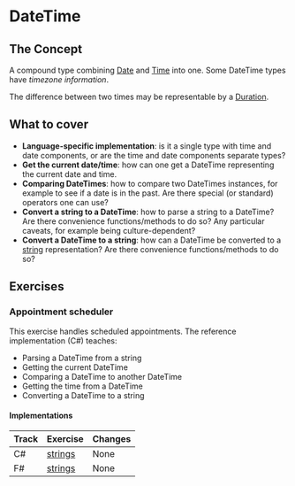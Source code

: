 # DateTime

## The Concept

A compound type combining [Date][type-date] and [Time][type-time] into one. Some DateTime types have _timezone information_.

The difference between two times may be representable by a [Duration][type-duration].

## What to cover

- **Language-specific implementation**: is it a single type with time and date components, or are the time and date components separate types?
- **Get the current date/time**: how can one get a DateTime representing the current date and time.
- **Comparing DateTimes**: how to compare two DateTimes instances, for example to see if a date is in the past. Are there special (or standard) operators one can use?
- **Convert a string to a DateTime**: how to parse a string to a DateTime? Are there convenience functions/methods to do so? Any particular caveats, for example being culture-dependent?
- **Convert a DateTime to a string**: how can a DateTime be converted to a [string][type-string] representation? Are there convenience functions/methods to do so?

## Exercises

### Appointment scheduler

This exercise handles scheduled appointments. The reference implementation (C#) teaches:

- Parsing a DateTime from a string
- Getting the current DateTime
- Comparing a DateTime to another DateTime
- Getting the time from a DateTime
- Converting a DateTime to a string

#### Implementations

| Track | Exercise                         | Changes |
| ----- | -------------------------------- | ------- |
| C#    | [strings][implementation-csharp] | None    |
| F#    | [strings][implementation-fsharp] | None    |

[type-date]: ./date.md
[type-duration]: ./duration.md
[type-time]: ./time.md
[type-string]: ./string.md
[implementation-csharp]: ../../languages/csharp/exercises/concept/dates/.docs/introduction.md
[implementation-fsharp]: ../../languages/fsharp/exercises/concept/dates/.docs/introduction.md
